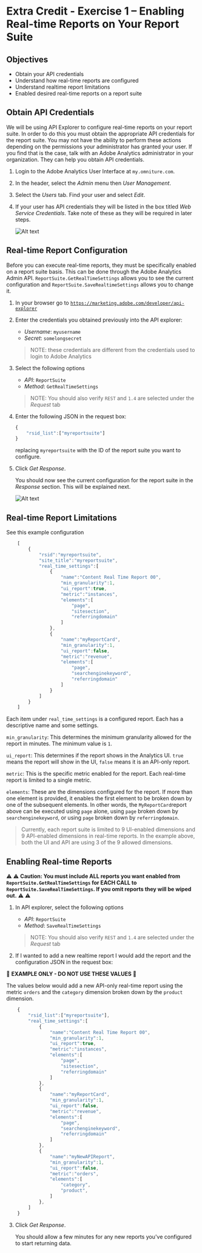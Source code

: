 Extra Credit - Exercise 1 – Enabling Real-time Reports on Your Report Suite
=====

Objectives
-----
*   Obtain your API credentials
*   Understand how real-time reports are configured
*   Understand realtime report limitations
*   Enabled desired real-time reports on a report suite

Obtain API Credentials
-----

We will be using API Explorer to configure real-time reports on your report suite. In order to do this you must obtain the appropriate API credentials for the report suite. You may not have the ability to perform these actions depending on the permissions your administrator has granted your user. If you find that is the case, talk with an Adobe Analytics administrator in your organization. They can help you obtain API credentials.

1. Login to the Adobe Analytics User Interface at `my.omniture.com`.

2. In the header, select the *Admin* menu then *User Management*.

3. Select the *Users* tab. Find your user and select *Edit*.

4. If your user has API credentials they will be listed in the box titled *Web Service Credentials*.  Take note of these as they will be required in later steps.

    ![Alt text](/../../blob/master/images/extra_credit_1_1_4.png "Lesson 4 - 1")

Real-time Report Configuration
-----

Before you can execute real-time reports, they must be specifically enabled on a report suite basis. This can be done through the Adobe Analytics Admin API. `ReportSuite.GetRealTimeSettings` allows you to see the current configuration and `ReportSuite.SaveRealtimeSettings` allows you to change it.

1. In your browser go to <a href=" in " target="_blank">`https://marketing.adobe.com/developer/api-explorer`</a>

2. Enter the credentials you obtained previously into the API explorer:

    *    *Username*: `myusername`
    *    *Secret*: `somelongsecret`

    > NOTE: these credentials are different from the credentials used to login to Adobe Analytics

3. Select the following options
    *    *API*: `ReportSuite`
    *    *Method*: `GetRealTimeSettings`

    > NOTE: You should also verify `REST` and `1.4` are selected under the *Request* tab

4. Enter the following JSON in the request box:

    ```javascript
    {
        "rsid_list":["myreportsuite"]
    }
    ```

    replacing `myreportsuite` with the ID of the report suite you want to configure.

4. Click *Get Response*.

    You should now see the current configuration for the report suite in the *Response* section. This will be explained next.

    ![Alt text](/../../blob/master/images/extra_credit_1_2_4.png "Lesson 4 - 2")

Real-time Report Limitations
-----

See this example configuration

```javascript
    [
        {
            "rsid":"myreportsuite",
            "site_title":"myreportsuite",
            "real_time_settings":[
                {
                    "name":"Content Real Time Report 00",
                    "min_granularity":1,
                    "ui_report":true,
                    "metric":"instances",
                    "elements":[
                        "page",
                        "sitesection",
                        "referringdomain"
                    ]
                },
                {
                    "name":"myReportCard",
                    "min_granularity":1,
                    "ui_report":false,
                    "metric":"revenue",
                    "elements":[
                        "page",
                        "searchenginekeyword",
                        "referringdomain"
                    ]
                }
            ]
        }
    ]
```

Each item under `real_time_settings` is a configured report. Each has a descriptive name and some settings.

`min_granularity`: This determines the minimum granularity allowed for the report in minutes. The minimum value is `1`.

`ui_report`: This determines if the report shows in the Analytics UI. `true` means the report will show in the UI, `false` means it is an API-only report.

`metric`: This is the specific metric enabled for the report. Each real-time report is limited to a single metric.

`elements`: These are the dimensions configured for the report. If more than one element is provided, it enables the first element to be broken down by one of the subsequent elements. In other words, the `MyReportCard`report above can be executed using `page` alone, using `page` broken down by `searchenginekeyword`, or using `page` broken down by `referringdomain`.

> Currently, each report suite is limited to 9 UI-enabled dimensions and 9 API-enabled dimensions in real-time reports.  In the example above, both the UI and API are using 3 of the 9 allowed dimensions.

Enabling Real-time Reports
-----

:warning: :warning: **Caution: You must include ALL reports you want enabled from `ReportSuite.GetRealTimeSettings` for EACH CALL to `ReportSuite.SaveRealTimeSettings`. If you omit reports they will be wiped out.** :warning: :warning:

1. In API explorer, select the following options
    *    *API*: `ReportSuite`
    *    *Method*: `SaveRealTimeSettings`

    > NOTE: You should also verify `REST` and `1.4` are selected under the *Request* tab

2. If I wanted to add a new realtime report I would add the report and the configuration JSON in the request box: 

 :red_circle: **EXAMPLE ONLY - DO NOT USE THESE VALUES** :red_circle:

The values below would add a new API-only real-time report using the metric `orders` and the `category` dimension broken down by the `product` dimension.

```javascript
    {
        "rsid_list":["myreportsuite"],
        "real_time_settings":[
            {
                "name":"Content Real Time Report 00",
                "min_granularity":1,
                "ui_report":true,
                "metric":"instances",
                "elements":[
                    "page",
                    "sitesection",
                    "referringdomain"
                ]
            },
            {
                "name":"myReportCard",
                "min_granularity":1,
                "ui_report":false,
                "metric":"revenue",
                "elements":[
                    "page",
                    "searchenginekeyword",
                    "referringdomain"
                ]
            },
            {
                "name":"myNewAPIReport",
                "min_granularity":1,
                "ui_report":false,
                "metric":"orders",
                "elements":[
                    "category",
                    "product",
                ]
            },            
        ]
    }
```

3. Click *Get Response*.

    You should allow a few minutes for any new reports you've configured to start returning data.

